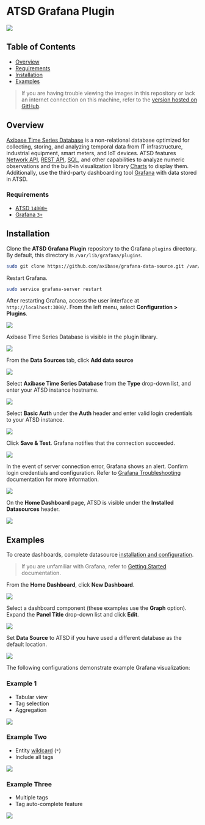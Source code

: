 # ATSD Grafana Plugin

![](https://raw.githubusercontent.com/axibase/grafana-data-source/master/images/axibase-and-grafana.png)

## Table of Contents

* [Overview](#overview)
* [Requirements](#requirements)
* [Installation](#installation)
* [Examples](#examples)

> If you are having trouble viewing the images in this repository or lack an internet connection on this machine, refer to the [version hosted on GitHub](https://github.com/axibase/grafana-data-source/blob/master/README.md).

## Overview

[Axibase Time Series Database](https://axibase.com/docs/atsd/) is a non-relational database optimized for collecting, storing, and analyzing temporal data from IT infrastructure, industrial equipment, smart meters, and IoT devices. ATSD features [Network API](https://axibase.com/docs/atsd/api/network/), [REST API](https://axibase.com/docs/atsd/api/data/), [SQL](https://axibase.com/docs/atsd/sql/sql-console.html), and other capabilities to analyze numeric observations and the built-in visualization library [Charts](https://github.com/axibase/charts/blob/master/README.md) to display them. Additionally, use the third-party dashboarding tool [Grafana](http://grafana.org/) with data stored in ATSD.

### Requirements

* [ATSD `14000+`](https://axibase.com/docs/atsd/installation/)
* [Grafana `3+`](https://grafana.com/get)

## Installation

Clone the **ATSD Grafana Plugin** repository to the Grafana `plugins` directory. By default, this directory is `/var/lib/grafana/plugins`.

```bash
sudo git clone https://github.com/axibase/grafana-data-source.git /var/lib/grafana/plugins/atsd
```

Restart Grafana.

```bash
sudo service grafana-server restart
```

After restarting Grafana, access the user interface at `http://localhost:3000/`. From the left menu, select **Configuration > Plugins**.

![](https://raw.githubusercontent.com/axibase/grafana-data-source/master/images/grafana-9.png)

Axibase Time Series Database is visible in the plugin library.

![](https://raw.githubusercontent.com/axibase/grafana-data-source/master/images/grafana-7.png)

From the **Data Sources** tab, click **Add data source**

![](https://raw.githubusercontent.com/axibase/grafana-data-source/master/images/grafana-6.png)

Select **Axibase Time Series Database** from the **Type** drop-down list, and enter your ATSD instance hostname.

![](https://raw.githubusercontent.com/axibase/grafana-data-source/master/images/grafana-10.png)

Select **Basic Auth** under the **Auth** header and enter valid login credentials to your ATSD instance.

![](https://raw.githubusercontent.com/axibase/grafana-data-source/master/images/grafana-11.png)

Click **Save & Test**. Grafana notifies that the connection succeeded.

![](https://raw.githubusercontent.com/axibase/grafana-data-source/master/images/grafana-12.png)

In the event of server connection error, Grafana shows an alert. Confirm login credentials and configuration. Refer to [Grafana Troubleshooting](http://docs.grafana.org/installation/troubleshooting/) documentation for more information.

![](https://raw.githubusercontent.com/axibase/grafana-data-source/master/images/grafana-14.png)

On the **Home Dashboard** page, ATSD is visible under the **Installed Datasources** header.

![](https://raw.githubusercontent.com/axibase/grafana-data-source/master/images/grafana-15.png)

## Examples

To create dashboards, complete datasource [installation and configuration](#installation).

> If you are unfamiliar with Grafana, refer to [Getting Started](http://docs.grafana.org/guides/getting_started/) documentation.

From the **Home Dashboard**, click **New Dashboard**.

![](https://raw.githubusercontent.com/axibase/grafana-data-source/master/images/grafana-16.png)

Select a dashboard component (these examples use the **Graph** option). Expand the **Panel Title** drop-down list and click **Edit**.

![](https://raw.githubusercontent.com/axibase/grafana-data-source/master/images/grafana-17.png)

Set **Data Source** to ATSD if you have used a different database as the default location.

![](https://raw.githubusercontent.com/axibase/grafana-data-source/master/images/grafana-18.png)

The following configurations demonstrate example Grafana visualization:

### Example 1

* Tabular view
* Tag selection
* Aggregation

![](https://raw.githubusercontent.com/axibase/grafana-data-source/master/images/grafana-19.png)

### Example Two

* Entity [wildcard](https://axibase.com/docs/atsd/search/entity-search.html#wildcards) (`*`)
* Include all tags

![](https://raw.githubusercontent.com/axibase/grafana-data-source/master/images/grafana-20.png)

### Example Three

* Multiple tags
* Tag auto-complete feature

![](https://raw.githubusercontent.com/axibase/grafana-data-source/master/images/grafana-21.png)
